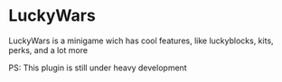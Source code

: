 # LuckyWars

LuckyWars is a minigame wich has cool features, like luckyblocks, kits, perks, and a lot more

PS: This plugin is still under heavy development